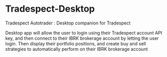 # Tradespect-Desktop
Tradespect Autotrader  :  Desktop companion for Tradespect

Desktop app will allow the user to login using their Tradespect account API key, and then connect to their IBRK brokerage account by letting the user login. Then display their portfolio positions, and create buy and sell strategies to automatically perform on their IBRK brokerage account 
